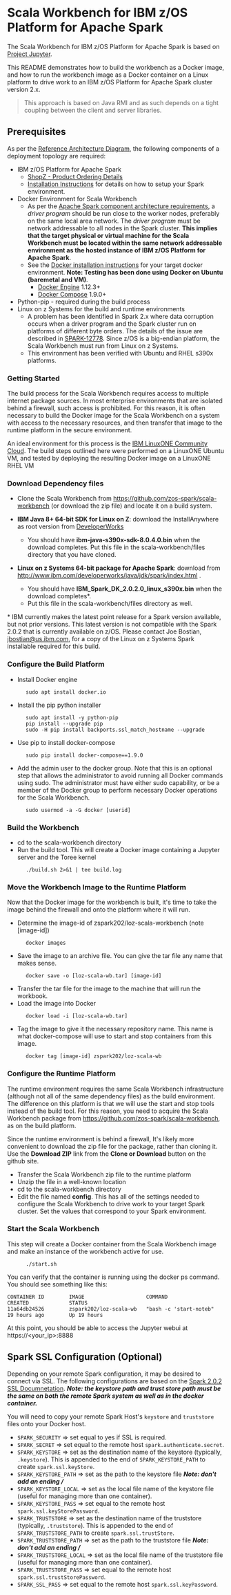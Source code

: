 # Scala Workbench for IBM z/OS Platform for Apache Spark

<!-- (c) Copyright IBM Corp. 2017.  All Rights Reserved.
     Distributed under the terms of the Modified BSD License. -->

The Scala Workbench for IBM z/OS Platform for Apache Spark is based on [Project Jupyter](https://jupyter.org/).

This README demonstrates how to build the workbench as a Docker image, and how to run the workbench image as a Docker container on a Linux platform to drive work to an IBM z/OS Platform for Apache Spark cluster version 2.x.

>This approach is based on Java RMI and as such depends on a tight coupling between the client and server libraries.

## Prerequisites

As per the [Reference Architecture Diagram](https://ibm.box.com/shared/static/xm05xl372hkbmmj4eu9fhoq0kplytzp3.png), the following components of a deployment topology are required:

* IBM z/OS Platform for Apache Spark
  * [ShopZ - Product Ordering Details](https://www-304.ibm.com/software/shopzseries/ShopzSeries_public.wss)
  * [Installation Instructions](https://www.ibm.com/support/knowledgecenter/SSCTFE_1.1.0/com.ibm.azk.v1r1.azklp/azk.htm) for details on how to setup your Spark environment.
* Docker Environment for Scala Workbench
  * As per the [Apache Spark component architecture requirements](https://spark.apache.org/docs/2.0.2/cluster-overview.html), a *driver program* should be run close to the worker nodes, preferably on the same local area network. The *driver program* must be network addressable to all nodes in the Spark cluster. **This implies that the target physical or virtual machine for the Scala Workbench must be located within the same network addressable environment as the hosted instance of IBM z/OS Platform for Apache Spark**.
  * See the [Docker installation instructions](https://docs.docker.com/engine/installation/) for your target docker environment. **Note: Testing has been done using Docker on Ubuntu (baremetal and VM)**.
    * [Docker Engine](https://docs.docker.com/engine/) 1.12.3+
    * [Docker Compose](https://docs.docker.com/compose/) 1.9.0+
* Python-pip - required during the build process
* Linux on z Systems for the build and runtime environments
  * A problem has been identified in Spark 2.x where data corruption occurs when a driver program and the Spark cluster run on platforms of different byte orders.  The details of the issue are described in [SPARK-12778](https://issues.apache.org/jira/browse/SPARK-12778).  Since z/OS is a big-endian platform, the Scala Workbench must run from Linux on z Systems.
  * This environment has been verified with Ubuntu and RHEL s390x platforms.


### Getting Started
The build process for the Scala Workbench requires access to multiple internet package sources.  In most enterprise environments that are isolated behind a firewall, such access is prohibited.  For this reason, it is often necessary to build the Docker image for the Scala Workbench on a system with access to the necessary resources, and then transfer that image to the runtime platform in the secure environment.

An ideal environment for this process is the [IBM LinuxONE Community Cloud](https://developer.ibm.com/linuxone/).  The build steps outlined here were performed on a LinuxONE Ubuntu VM, and tested by deploying the resulting Docker image on a LinuxONE RHEL VM

### Download Dependency files
* Clone the Scala Workbench from https://github.com/zos-spark/scala-workbench (or download the zip file) and locate it on a build system.
* **IBM Java 8+ 64-bit SDK for Linux on Z**: download the InstallAnywhere as root version from [DeveloperWorks](https://developer.ibm.com/javasdk/downloads/#tab_sdk8)

  * You should have **ibm-java-s390x-sdk-8.0.4.0.bin** when the download completes.  Put this file in the scala-workbench/files directory that you have cloned.
* **Linux on z Systems 64-bit package for Apache Spark**: download from
http://www.ibm.com/developerworks/java/jdk/spark/index.html .
  * You should have **IBM_Spark_DK_2.0.2.0_linux_s390x.bin** when the download completes\*.
  * Put this file in the scala-workbench/files directory as well.

\* IBM currently makes the latest point release for a Spark version available, but not prior versions.  This latest version is not compatible with the Spark 2.0.2 that is currently available on z/OS.  Please contact Joe Bostian, [jbostian@us.ibm.com](mailto:jbostian@us.ibm.com), for a copy of the Linux on z Systems Spark installable required for this build.

### Configure the Build Platform
* Install Docker engine
```
      sudo apt install docker.io
```
* Install the pip python installer
```
      sudo apt install -y python-pip
      pip install --upgrade pip
      sudo -H pip install backports.ssl_match_hostname --upgrade
```
* Use pip to install docker-compose
```
      sudo pip install docker-compose==1.9.0
```
* Add the admin user to the docker group.  Note that this is an optional step that allows the administrator to avoid running all Docker commands using sudo.  The administrator must have either sudo capability, or be a member of the Docker group to perform necessary Docker operations for the Scala Workbench.
```
      sudo usermod -a -G docker [userid]
```

### Build the Workbench
* cd to the scala-workbench directory
* Run the build tool.  This will create a Docker image containing a Jupyter server and the Toree kernel
```
      ./build.sh 2>&1 | tee build.log
```

### Move the Workbench Image to the Runtime Platform
Now that the Docker image for the workbench is built, it's time to take the image behind the firewall and onto the platform where it will run.
* Determine the image-id of zspark202/loz-scala-workbench (note [image-id])
```
      docker images
```
* Save the image to an archive file.  You can give the tar file any name that makes sense.
```
      docker save -o [loz-scala-wb.tar] [image-id]
```
* Transfer the tar file for the image to the machine that will run the workbook.
* Load the image into Docker
```
      docker load -i [loz-scala-wb.tar]
```
* Tag the image to give it the necessary repository name.  This name is what docker-compose will use to start and stop containers from this image.
```
      docker tag [image-id] zspark202/loz-scala-wb
```

### Configure the Runtime Platform
The runtime environment requires the same Scala Workbench infrastructure (although not all of the same dependency files) as the build environment.  The difference on this platform is that we will use the start and stop tools instead of the build tool.  For this reason, you need to acquire the Scala Workbench package from https://github.com/zos-spark/scala-workbench, as on the build platform.

Since the runtime environment is behind a firewall, It's likely more convenient to download the zip file for the package, rather than cloning it.  Use the **Download ZIP** link from the **Clone or Download** button on the github site.
* Transfer the Scala Workbench zip file to the runtime platform
* Unzip the file in a well-known location
* cd to the scala-workbench directory
* Edit the file named **config**.  This has all of the settings needed to configure the Scala Workbench to drive work to your target Spark cluster.  Set the values that correspond to your Spark environment.

### Start the Scala Workbench
This step  will create a Docker container from the Scala Workbench image and make an instance of the workbench active for use.
```
      ./start.sh
```

You can verify that the container is running using the docker ps command.  You should see something like this:
```
CONTAINER ID        IMAGE                    COMMAND                  CREATED             STATUS     
11a64db24526        zspark202/loz-scala-wb   "bash -c 'start-noteb"   19 hours ago        Up 19 hours
```

At this point, you should be able to access the Jupyter webui at https://\<your_ip>:8888

## Spark SSL Configuration (Optional)
Depending on your remote Spark configuration, it may be desired to connect via SSL.  The following configurations are based on the [Spark 2.0.2 SSL Documnetation](https://spark.apache.org/docs/2.0.2/configuration.html#security).  ***Note: the keystore path and trust store path must be the same on both the remote Spark system as well as in the docker container.***

You will need to copy your remote Spark Host's `keystore` and `truststore` files onto your Docker host.

* `SPARK_SECURITY` => set equal to yes if SSL is required.
* `SPARK_SECRET` => set equal to the remote host `spark.authenticate.secret`.
* `SPARK_KEYSTORE` => set as the destination name of the keystore (typically, `.keystore`).  This is appended to the end of `SPARK_KEYSTORE_PATH` to create `spark.ssl.keyStore`.
* `SPARK_KEYSTORE_PATH` => set as the path to the keystore file ***Note: don't add an ending /***
* `SPARK_KEYSTORE_LOCAL` => set as the local file name of the keystore file (useful for managing more than one container).
* `SPARK_KEYSTORE_PASS` => set equal to the remote host `spark.ssl.keyStorePassword`.
* `SPARK_TRUSTSTORE` => set as the destination name of the truststore (typically, `.truststore`).  This is appended to the end of `SPARK_TRUSTSTORE_PATH` to create `spark.ssl.trustStore`.
* `SPARK_TRUSTSTORE_PATH` => set as the path to the truststore file ***Note: don't add an ending /***
* `SPARK_TRUSTSTORE_LOCAL` => set as the local file name of the truststore file (useful for managing more than one container).
* `SPARK_TRUSTSTORE_PASS` => set equal to the remote host `spark.ssl.trustStorePassword`.
* `SPARK_SSL_PASS` => set equal to the remote host `spark.ssl.keyPassword`.
